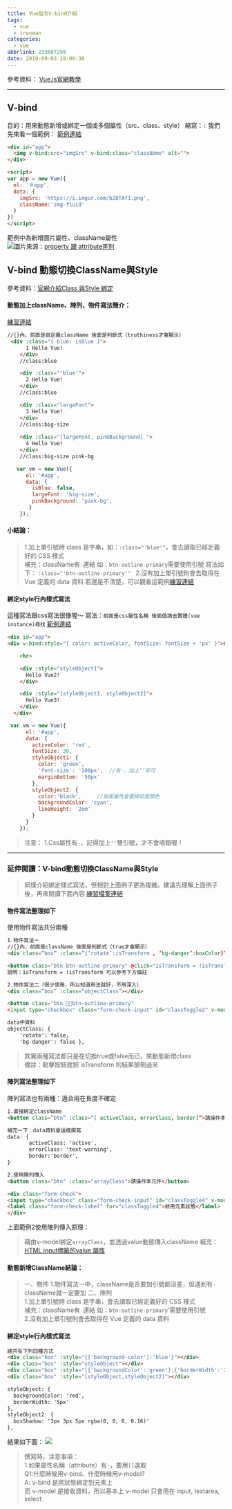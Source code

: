 ```yaml
---
title: Vue指令V-bind介紹
tags:
  - vue
  - ironman
categories:
  - vue
abbrlink: 233607298
date: 2019-09-03 19:09:36
---
```


參考資料：
[Vue.js官網教學](https://cn.vuejs.org/v2/api/#v-bind)
<!-- more -->
---
## V-bind
目的：用來動態新增或綁定一個或多個屬性（src、class、style）
縮寫：`:`
我們先來看一個範例：
[範例連結](https://jsbin.com/koyixiguxe/edit?html,js,output)
```html
<div id="app">
  <img v-bind:src="imgSrc" v-bind:class="className" alt="">
</div>

<script>
var app = new Vue({
  el: '＃app',
  data: {
    imgSrc: 'https://i.imgur.com/b28TAf1.png',
    className:'img-fluid'
  }
})
</script>
```
範例中為新增圖片屬性、className屬性  
![](https://i.imgur.com/5pSLFO3.png)圖片來源：[property 跟 attribute差別](https://cythilya.github.io/2017/09/10/jquery-attr-vs-prop/) 

## V-bind 動態切換ClassName與Style
參考資料：[官網介紹Class 與Style 綁定](https://cn.vuejs.org/v2/guide/class-and-style.html)
#### 動態加上className、陣列、物件寫法簡介：   
[練習連結](https://codepen.io/chunwen/pen/bGbovrm?editors=1010#0)
```html
//{}內，前面是自定義className 後面是判斷式（truthiness才會顯示）
 <div :class="{ blue: isBlue }">
      1 Hello Vue!
    </div>
    //class:blue

    <div :class="'blue'">  
      2 Hello Vue!
    </div>
    //class:blue

    <div :class="largeFont">  
      3 Hello Vue!
    </div>
    //class:big-size 
                    
    <div :class="[largeFont, pinkBackground] "> 
      4 Hello Vue!
    </div>
    //class:big-size pink-bg
```
```javascript
   var vm = new Vue({
      el: '#app',
      data: {
        isBlue: false,
        largeFont: 'big-size',
        pinkBackground: 'pink-bg',
       }
    });
```

#### 小結論：
 
> 1.加上單引號時 class 是字串，如：`:class="'blue'"`，會去讀取已經定義好的 CSS 樣式  
> 補充：className有`-`連結 如：`btn-outline-primary`需要使用引號
寫法如下： `:class="'btn-outline-primary'" `
> 2.沒有加上單引號則會去取得在 Vue 定義的 data 資料 
若還是不清楚，可以觀看這範例[練習連結](https://codepen.io/chunwen/pen/RXQxYR?editors=1010) 

#### 綁定style行內樣式寫法
這種寫法跟css寫法很像喔～
寫法：`前面是css屬性名稱 後面值請去實體(vue instance)尋找` 
[範例連結](https://jsbin.com/hukafoleji/3/edit?html,js,output) 
```html
<div id="app">
<div v-bind:style="{ color: activeColor, fontSize: fontSize + 'px' }">Hello Vue1!</div>

    <hr>

    <div :style="styleObject1">
      Hello Vue2!
    </div>

    <div :style="[styleObject1, styleObject2]">
      Hello Vue3!
    </div>
  </div>

```
```javascript
 var vm = new Vue({
      el: '#app',
      data: {
        activeColor: 'red',
        fontSize: 30,
        styleObject1: {
          color: 'green',
          'font-size': '100px',  //有-，加上‘’即可
          marginBottom: '50px'
        },
        styleObject2: {
          color:'black',     //後面屬性會蓋掉前面顏色
          backgroundColor: 'cyan',
          lineHeight: '2em'
        }
      }
    });
```
>注意：
1.Css屬性有`-`，記得加上`''`雙引號，才不會噴錯喔！

- - - -
### 延伸閱讀：V-bind動態切換ClassName與Style
> 同樣介紹綁定樣式寫法，但相對上面例子更為複雜。建議先理解上面例子後，再來閱讀下面內容 
> [練習檔案連結](https://codepen.io/chunwen/pen/QepYbg) 
#### 物件寫法整理如下
使用物件寫法共分兩種  
```html
1.物件寫法ㄧ
//{}內，前面是className 後面是判斷式（true才會顯示）
<div class=“box” :class=“{‘rotate’:isTransform , ‘bg-danger’:boxColor}”></div>

<button class="btn btn-outline-primary" @click="isTransform = !isTransform">選轉物件</button>
說明：isTransform = !isTransform 可以參考下方備註

2.物件寫法二（很少使用，所以知道用法就好，不用深入）
<div class=“box” :class=“objectClass”></div>

<button class="btn btn-outline-primary"
<input type="checkbox" class="form-check-input" id="classToggle2" v-model="objectClass['bg-danger'] ">

data中資料
objectClass: {
    'rotate': false,
    'bg-danger': false },
```
> 其實兩種寫法都只是在切換true或false而已，來動態新增class  
> 備註：點擊按鈕就把 isTransform 的結果顛倒過來 

#### 陣列寫法整理如下
陣列寫法也有兩種：適合用在長度不確定  
```html
1.直接綁定className
<button class=“btn” :class=“[ activeClass, errorClass, border]”>請操作本元件</button>

補充一下：data資料會這樣撰寫
data: {
       activeClass: 'active',
       errorClass: 'text-warning',
       border:'border',
}

2.使用陣列傳入
<button class="btn" :class="arrayClass">請操作本元件</button>

<div class="form-check">
<input type="checkbox" class="form-check-input" id="classToggle4" v-model="arrayClass" value="active">
<label class="form-check-label" for="classToggle4">啟用元素狀態</label>
</div>
```
上面範例2使用陣列傳入原理：
> 藉由v-model綁定`arrayClass`，並透過value動態傳入className
> 補充：[HTML input標籤的value 屬性](https://www.w3school.com.cn/tags/att_input_value.asp)  

#### 動態新增ClassName結論：
> 一、物件
> 1.物件寫法一中，className是否要加引號都沒差，但遇到有`-`className就一定要加 
> 二、陣列   
> 1.加上單引號時 class 是字串，會去讀取已經定義好的 CSS 樣式  
> 補充：className有`-`連結 如：`btn-outline-primary`’需要使用引號  
> 2.沒有加上單引號則會去取得在 Vue 定義的 data 資料  

#### 綁定style行內樣式寫法
```html
總共有下列四種方式
<div class="box" :style="{['background-color']:'blue'}"></div>
<div class="box" :style="styleObject"></div>
<div class="box" :style="[{'backgroundColor':'green'},{'borderWidth':'20px'}]"></div>
<div class="box" :style="[styleObject,styleObject2]"></div>

styleObject: {
  backgroundColor: 'red',
  borderWidth: '5px'
},
styleObject2: {
  boxShadow: '3px 3px 5px rgba(0, 0, 0, 0.16)'
},
```
結果如下圖：
![](https://i.imgur.com/X5VhkMG.png)
> 撰寫時，注意事項：  
> 1.如果屬性名稱（attribute）有`-`，要用`[]`選取  
> Q1:什麼時候用v-bind、什麼時候用v-model?  
> A: v-bind 是將狀態綁定到元素上  
> 而 v-model 是接收資料，所以基本上 v-model 只會用在 input, textarea, select  


